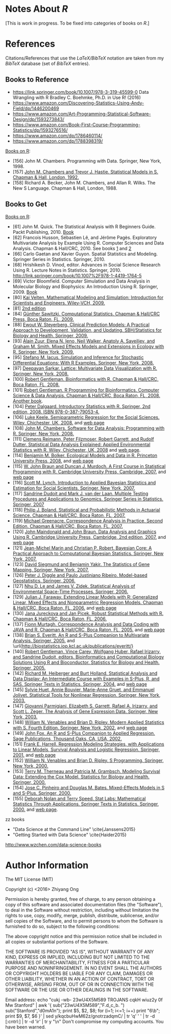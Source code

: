 #	Notes About *R*

[This is work in progress. To be fixed into categories of books on *R*.]
















#	References

Citations/References that use the *LaTeX/BibTeX* notation are taken
	from my *BibTeX* database (set of *BibTeX* entries).



##	Books to Reference

+ https://link.springer.com/book/10.1007/978-3-319-45599-0
Data Wrangling with R
Bradley C. Boehmke, Ph.D. in Use R! (2016)
+ https://www.amazon.com/Discovering-Statistics-Using-Andy-Field/dp/1446200469
+ https://www.amazon.com/Art-Programming-Statistical-Software-Design/dp/1593273843/
+ https://www.amazon.com/Book-First-Course-Programming-Statistics/dp/1593276516/
+ https://www.amazon.com/dp/1786460114/
+ https://www.amazon.com/dp/1788398319/


[Books on R](https://www.r-project.org/doc/bib/R-books.html):
+ [156] John M. Chambers. Programming with Data. Springer, New York, 1998.
+ [157] [John M. Chambers and Trevor J. Hastie. Statistical Models in S. Chapman & Hall, London, 1992.](https://www.crcpress.com/Statistical-Models-in-S/Chambers-Hastie/p/book/9780412830402)
+ [158] Richard A. Becker, John M. Chambers, and Allan R. Wilks. The New S Language. Chapman & Hall, London, 1988.
















##	Books to Get

[Books on R](https://www.r-project.org/doc/bib/R-books.html):
+ [61] John M. Quick. The Statistical Analysis with R Beginners Guide. Packt Publishing, 2010. [Book](https://www.packtpub.com/big-data-and-business-intelligence/statistical-analysis-r)
+ [62] Francois Husson, Sébastien Lê, and Jérôme Pagès. Exploratory Multivariate Analysis by Example Using R. Computer Sciences and Data Analysis. Chapman & Hall/CRC, 2010. See books [1](https://www.crcpress.com/Exploratory-Multivariate-Analysis-by-Example-Using-R/Husson-Le-Pages/p/book/9781439835807) and [2](http://factominer.free.fr/book/)
+ [66] Carlo Gaetan and Xavier Guyon. Spatial Statistics and Modeling. Springer Series in Statistics. Springer, 2010.
+ [68] Hrishikesh D. Vinod, editor. Advances in Social Science Research Using R. Lecture Notes in Statistics. Springer, 2010. http://link.springer.com/book/10.1007%2F978-1-4419-1764-5
+ [69] Victor Bloomfield. Computer Simulation and Data Analysis in Molecular Biology and Biophysics: An Introduction Using R. Springer, 2009. [Book](http://link.springer.com/book/10.1007%2F978-1-4419-0083-8)
+ [80] [Kai Velten. Mathematical Modeling and Simulation: Introduction for Scientists and Engineers. Wiley-VCH, 2009.](http://www.wiley.com/WileyCDA/WileyTitle/productCd-3527407588.html)
+ [81] [2nd edition](http://link.springer.com/book/10.1007%2F978-0-387-92298-0)
+ [84] [Günther Sawitzki. Computational Statistics. Chapman & Hall/CRC Press, Boca Raton, FL, 2009.](https://www.crcpress.com/Computational-Statistics-An-Introduction-to-R/Sawitzki/p/book/9781420086782)
+ [88] [Ewout W. Steyerberg. Clinical Prediction Models: A Practical Approach to Development, Validation, and Updating. SBH/Statistics for Biology and Health. Springer, 2009.](http://link.springer.com/book/10.1007%2F978-0-387-77244-8)
+ [93] [Alain Zuur, Elena N. Ieno, Neil Walker, Anatoly A. Saveiliev, and Graham M. Smith. Mixed Effects Models and Extensions in Ecology with R. Springer, New York, 2009.](http://link.springer.com/book/10.1007%2F978-0-387-87458-6)
+ [95] [Stefano M. Iacus. Simulation and Inference for Stochastic Differential Equations: With R Examples. Springer, New York, 2008.](http://link.springer.com/book/10.1007%2F978-0-387-75839-8)
+ [97] [Deepayan Sarkar. Lattice: Multivariate Data Visualization with R. Springer, New York, 2008.](http://link.springer.com/book/10.1007%2F978-0-387-75969-2)
+ [100] [Robert Gentleman. Bioinformatics with R. Chapman & Hall/CRC, Boca Raton, FL, 2008.]()
+ [101] [Robert Gentleman. R Programming for Bioinformatics. Computer Science & Data Analysis. Chapman & Hall/CRC, Boca Raton, FL, 2008.](http://master.bioconductor.org/help/publications/books/r-programming-for-bioinformatics/) [Another book](https://www.crcpress.com/R-Programming-for-Bioinformatics/Gentleman/p/book/9781420063677).
+ [104] [Peter Dalgaard. Introductory Statistics with R. Springer, 2nd edition, 2008. ISBN 978-0-387-79053-4.](http://link.springer.com/book/10.1007%2F978-0-387-79054-1)
+ [106] [Luke Keele. Semiparametric Regression for the Social Sciences. Wiley, Chichester, UK, 2008.](http://www.wiley.com/WileyCDA/WileyTitle/productCd-0470319917.html) and [web page](http://lukekeele.com)
+ [108] [John M. Chambers. Software for Data Analysis: Programming with R. Springer, New York, 2008.](http://link.springer.com/book/10.1007%2F978-0-387-75936-4)
+ [111] [Clemens Reimann, Peter Filzmoser, Robert Garrett, and Rudolf Dutter. Statistical Data Analysis Explained: Applied Environmental Statistics with R. Wiley, Chichester, UK, 2008](http://www.wiley.com/WileyCDA/WileyTitle/productCd-047098581X.html) and [web page](http://www.statistik.tuwien.ac.at/StatDA/).
+ [114] [Benjamin M. Bolker. Ecological Models and Data in R. Princeton University Press, 2008.](http://press.princeton.edu/titles/8709.html) and [web page](http://ms.mcmaster.ca/~bolker/emdbook/)
+ [115] [W. John Braun and Duncan J. Murdoch. A First Course in Statistical Programming with R. Cambridge University Press, Cambridge, 2007.](http://www.cambridge.org/us/catalogue/catalogue.asp?isbn=9780521872652) and [web page](http://www.stats.uwo.ca/faculty/braun/statprog/)
+ [116] [Scott M. Lynch. Introduction to Applied Bayesian Statistics and Estimation for Social Scientists. Springer, New York, 2007.](http://link.springer.com/book/10.1007%2F978-0-387-71265-9)
+ [117] [Sandrine Dudoit and Mark J. van der Laan. Multiple Testing Procedures and Applications to Genomics. Springer Series in Statistics. Springer, 2007](http://link.springer.com/book/10.1007%2F978-0-387-49317-6)
+ [118] [Philip J. Boland. Statistical and Probabilistic Methods in Actuarial Science. Chapman & Hall/CRC, Boca Raton, FL, 2007.](https://www.crcpress.com/Statistical-and-Probabilistic-Methods-in-Actuarial-Science/Boland/p/book/9781584886952)
+ [119] [Michael Greenacre. Correspondence Analysis in Practice, Second Edition. Chapman & Hall/CRC, Boca Raton, FL, 2007.](https://www.crcpress.com/Correspondence-Analysis-in-Practice-Second-Edition/Greenacre/p/book/9781584886167)
+ [120] [John Maindonald and John Braun. Data Analysis and Graphics Using R. Cambridge University Press, Cambridge, 2nd edition, 2007.](http://www.cambridge.org/at/academic/subjects/statistics-probability/computational-statistics-machine-learning-and-information-sc/data-analysis-and-graphics-using-r-example-based-approach-2nd-edition/) and [web page](http://maths-people.anu.edu.au/~johnm/r-book/daagur3.html)
+ [121] [Jean-Michel Marin and Christian P. Robert. Bayesian Core: A Practical Approach to Computational Bayesian Statistics. Springer, New York, 2007.](http://link.springer.com/book/10.1007%2F978-0-387-38983-7)
+ [123] [David Siegmund and Benjamin Yakir. The Statistics of Gene Mapping. Springer, New York, 2007.](http://link.springer.com/book/10.1007%2F978-0-387-49686-3)
+ [126] [Peter J. Diggle and Paulo Justiniano Ribeiro. Model-based Geostatistics. Springer, 2006.](http://link.springer.com/book/10.1007%2F978-0-387-48536-2)
+ [127] [Nhu D. Le and James V. Zidek. Statistical Analysis of Environmental Space-Time Processes. Springer, 2006.](http://link.springer.com/book/10.1007%2F0-387-35429-8)
+ [129] [Julian J. Faraway. Extending Linear Models with R: Generalized Linear, Mixed Effects and Nonparametric Regression Models. Chapman & Hall/CRC, Boca Raton, FL, 2006.](https://www.crcpress.com/Extending-the-Linear-Model-with-R-Generalized-Linear-Mixed-Effects-and/Faraway/p/book/9781584884248) and [web page](http://www.maths.bath.ac.uk/~jjf23/ELM/)
+ [130] [Jana Jureckova and Jan Picek. Robust Statistical Methods with R. Chapman & Hall/CRC, Boca Raton, FL, 2006.](https://www.crcpress.com/Robust-Statistical-Methods-with-R/Jureckova-Picek/p/book/9781584884545)
+ [137] [Fionn Murtagh. Correspondence Analysis and Data Coding with JAVA and R. Chapman & Hall/CRC, Boca Raton, FL, 2005.](https://www.crcpress.com/Correspondence-Analysis-and-Data-Coding-with-Java-and-R/Murtagh/p/book/9781420034943) and [web page](http://www.multiresolutions.com/home/)
+ [138] [Brian S. Everitt. An R and S-Plus Companion to Multivariate Analysis. Springer, 2005.](http://link.springer.com/book/10.1007%2Fb138954) and \url{http://biostatistics.iop.kcl.ac.uk/publications/everitt/}
+ [140] [Robert Gentleman, Vince Carey, Wolfgang Huber, Rafael Irizarry, and Sandrine Dudoit, editors. Bioinformatics and Computational Biology Solutions Using R and Bioconductor. Statistics for Biology and Health. Springer, 2005.](http://link.springer.com/book/10.1007%2F0-387-29362-0)
+ [142] [Richard M. Heiberger and Burt Holland. Statistical Analysis and Data Display: An Intermediate Course with Examples in S-Plus, R, and SAS. Springer Texts in Statistics. Springer, 2004.](http://link.springer.com/book/10.1007%2F978-1-4757-4284-8) and [web page](http://astro.temple.edu/~rmh/HH/)
+ [145] [Sylvie Huet, Annie Bouvier, Marie-Anne Gruet, and Emmanuel Jolivet. Statistical Tools for Nonlinear Regression. Springer, New York, 2003.](http://link.springer.com/book/10.1007%2Fb97288)
+ [147] [Giovanni Parmigiani, Elizabeth S. Garrett, Rafael A. Irizarry, and Scott L. Zeger. The Analysis of Gene Expression Data. Springer, New York, 2003.](http://link.springer.com/book/10.1007%2Fb97411)
+ [148] [William N. Venables and Brian D. Ripley. Modern Applied Statistics with S. Fourth Edition. Springer, New York, 2002.](http://link.springer.com/book/10.1007%2F978-0-387-21706-2) and [web page](http://www.stats.ox.ac.uk/pub/MASS4/)
+ [149] [John Fox. An R and S-Plus Companion to Applied Regression. Sage Publications, Thousand Oaks, CA, USA, 2002.](http://socserv.socsci.mcmaster.ca/jfox/Books/Companion/index.html)
+ [151] [Frank E. Harrell. Regression Modeling Strategies, with Applications to Linear Models, Survival Analysis and Logistic Regression. Springer, 2001.](http://link.springer.com/book/10.1007%2F978-3-319-19425-7) and [web page](http://biostat.mc.vanderbilt.edu/wiki/Main/RmS)
+ [152] [William N. Venables and Brian D. Ripley. S Programming. Springer, New York, 2000.](http://link.springer.com/book/10.1007%2F978-0-387-21856-4)
+ [153] [Terry M. Therneau and Patricia M. Grambsch. Modeling Survival Data: Extending the Cox Model. Statistics for Biology and Health. Springer, 2000. ](http://link.springer.com/book/10.1007%2F978-1-4757-3294-8)
+ [154] [Jose C. Pinheiro and Douglas M. Bates. Mixed-Effects Models in S and S-Plus. Springer, 2000.](http://link.springer.com/book/10.1007%2Fb98882)
+ [155] [Deborah Nolan and Terry Speed. Stat Labs: Mathematical Statistics Through Applications. Springer Texts in Statistics. Springer, 2000.](http://link.springer.com/book/10.1007%2Fb98875) and [web page](http://www.stat.berkeley.edu/~statlabs/).













zz books
+ "Data Science at the Command Line" \cite{Janssens2015}
+ "Getting Started with Data Science" \cite{Haider2015}

http://www.wzchen.com/data-science-books




















#	Author Information

The MIT License (MIT)

Copyright (c) <2016> Zhiyang Ong

Permission is hereby granted, free of charge, to any person obtaining a copy of this software and associated documentation files (the "Software"), to deal in the Software without restriction, including without limitation the rights to use, copy, modify, merge, publish, distribute, sublicense, and/or sell copies of the Software, and to permit persons to whom the Software is furnished to do so, subject to the following conditions:

The above copyright notice and this permission notice shall be included in all copies or substantial portions of the Software.

THE SOFTWARE IS PROVIDED "AS IS", WITHOUT WARRANTY OF ANY KIND, EXPRESS OR IMPLIED, INCLUDING BUT NOT LIMITED TO THE WARRANTIES OF MERCHANTABILITY, FITNESS FOR A PARTICULAR PURPOSE AND NONINFRINGEMENT. IN NO EVENT SHALL THE AUTHORS OR COPYRIGHT HOLDERS BE LIABLE FOR ANY CLAIM, DAMAGES OR OTHER LIABILITY, WHETHER IN AN ACTION OF CONTRACT, TORT OR OTHERWISE, ARISING FROM, OUT OF OR IN CONNECTION WITH THE SOFTWARE OR THE USE OR OTHER DEALINGS IN THE SOFTWARE.

Email address: echo "cukj -wb- 23wU4X5M589 TROJANS cqkH wiuz2y 0f Mw Stanford" | awk '{ sub("23wU4X5M589","F.d_c_b. ") sub("Stanford","d0mA1n"); print $5, $2, $8; for (i=1; i<=1; i++) print "6\b"; print $9, $7, $6 }' | sed y/kqcbuHwM62z/gnotrzadqmC/ | tr 'q' ' ' | tr -d [:cntrl:] | tr -d 'ir' | tr y "\n"		Don't compromise my computing accounts. You have been warned.
